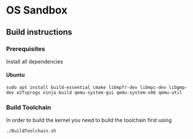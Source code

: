 # OS Sandbox


## Build instructions

### Prerequisites 
Install all dependencies
#### Ubuntu
```
sudo apt install build-essential cmake libmpfr-dev libmpc-dev libgmp-dev e2fsprogs ninja-build qemu-system-gui qemu-system-x86 qemu-util
```


### Build Toolchain
In order to build the kernel you need to build the toolchain first using
```
./BuildToolchain.sh 
```




